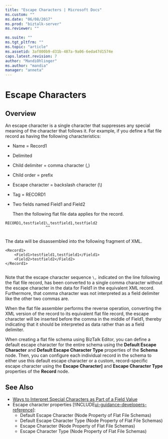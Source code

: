 ```yaml
---
title: "Escape Characters | Microsoft Docs"
ms.custom: ""
ms.date: "06/08/2017"
ms.prod: "biztalk-server"
ms.reviewer: ""

ms.suite: ""
ms.tgt_pltfrm: ""
ms.topic: "article"
ms.assetid: 3af800b9-d31b-487a-9a06-6eda47d1574e
caps.latest.revision: 7
author: "MandiOhlinger"
ms.author: "mandia"
manager: "anneta"
---
```

# Escape Characters

## Overview
An escape character is a single character that suppresses any special meaning of the character that follows it. For example, if you define a flat file record as having the following characteristics:  
  
- Name = Record1  
  
- Delimited  
  
- Child delimiter = comma character (,)  
  
- Child order = prefix  
  
- Escape character = backslash character (\\)  
  
- Tag = RECORD1  
  
- Two fields named Field1 and Field2  
  
  Then the following flat file data applies for the record.  
  
```  
RECORD1,testfield1\,testfield1,testfield2  
                  ^^  
  
```  
  
 The data will be disassembled into the following fragment of XML.  
  
```  
<Record1>  
    <Field1>testfield1,testfield1</Field1>  
    <Field2>testfield2</Field2>  
</Record1>  
  
```  
  
 Note that the escape character sequence `\,` indicated on the line following the flat file record, has been converted to a single comma character without the escape character in the data for Field1 in the equivalent XML record. Furthermore, that comma character was not interpreted as a field delimiter like the other two commas are.  
  
 When the flat file assembler performs the reverse operation, converting the XML version of the record to its equivalent flat file record, the escape character will be inserted before the comma in the middle of Field1, thereby indicating that it should be interpreted as data rather than as a field delimiter.  
  
 When creating a flat file schema using BizTalk Editor, you can define a default escape character for the entire schema using the **Default Escape Character** and **Default Escape Character Type** properties of the **Schema** node. Then, you can configure each individual record in the schema to either use this default escape character or a custom, record-specific escape character using the **Escape Character]** and **Escape Character Type** properties of the **Record** node.  
  
## See Also  
- [Ways to Interpret Special Characters as Part of a Field Value](../core/ways-to-interpret-special-characters-as-part-of-a-field-value.md)  
- Escape character properties  [!INCLUDE[ui-guidance-developers-reference](../includes/ui-guidance-developers-reference.md)]:  
    - Default Escape Character (Node Property of Flat File Schemas)
    - Default Escape Character Type (Node Property of Flat File Schemas)
    - Escape Character (Node Property of Flat File Schemas)  
    - Escape Character Type (Node Property of Flat File Schemas)